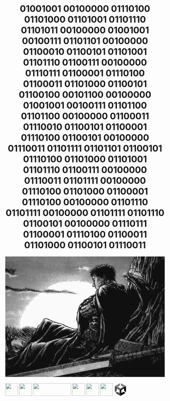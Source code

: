 <div align="center">
  <h1>01001001 00100000 01110100 01101000 01101001 01101110 01101011 00100000 01001001 00100111 01101101 00100000 01100010 01100101 01101001 01101110 01100111 00100000 01110111 01100001 01110100 01100011 01101000 01100101 01100100 00101100 00100000 01001001 00100111 01101100 01101100 00100000 01100011 01110010 01100101 01100001 01110100 01100101 00100000 01110011 01101111 01101101 01100101 01110100 01101000 01101001 01101110 01100111 00100000 01110011 01101111 00100000 01110100 01101000 01100001 01110100 00100000 01101110 01101111 00100000 01101111 01101110 01100101 00100000 01110111 01100001 01110100 01100011 01101000 01100101 01110011</h1>
  <img src="https://github.com/KorsarOfficial/KorsarOfficial/blob/main/guts.gif"/>
  </br>
  <img src="https://komarev.com/ghpvc/?username=Flexlug&style=flat-square&color=blue" alt=""/>
</div>

<div>
  <img src="https://user-images.githubusercontent.com/25181517/192106070-46255bcf-65e6-4c6b-a296-bf8d0d8fb2a7.png" width="40" height="40"/>
  <img src="https://user-images.githubusercontent.com/25181517/192106073-90fffafe-3562-4ff9-a37e-c77a2da0ff58.png" width="40" height="40"/>
  <img src="https://github.com/KorsarOfficial/KorsarOfficial/assets/110203126/d52cce5d-68ac-4c2d-97f1-bd87e450efcd" width="120" height="40"/>
  <img src="https://github.com/marwin1991/profile-technology-icons/assets/136815194/11e7dfe7-c1f6-483c-9d92-276f1fa9363b" width="40" height="40"/>
  <img src="https://github.com/marwin1991/profile-technology-icons/assets/136815194/1b2dea62-6521-42d7-8230-7e0c2b67e621" width="40" height="40"/>
  <img src="https://cdn.jsdelivr.net/gh/devicons/devicon/icons/visualstudio/visualstudio-plain.svg" width="40" height="40"/>
  <img src="https://github.com/devicons/devicon/blob/master/icons/unity/unity-original.svg" width="40" height="40"/>
  <link rel="stylesheet" href="https://cdn.jsdelivr.net/gh/devicons/devicon@v2.15.1/devicon.min.css">  
</div>
